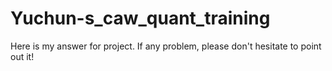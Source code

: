 # Yuchun-s_caw_quant_training
Here is my answer for project. If any problem, please don't hesitate to point out it!
